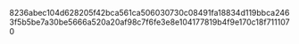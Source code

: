 8236abec104d628205f42bca561ca506030730c08491fa18834d119bbca2463f5b5be7a30be5666a520a20af98c7f6fe3e8e104177819b4f9e170c18f7111070
